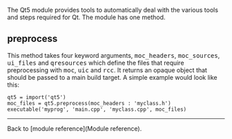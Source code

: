 The Qt5 module provides tools to automatically deal with the various tools and steps required for Qt. The module has one method.

## preprocess

This method takes four keyword arguments, <tt>moc_headers</tt>, <tt>moc_sources</tt>, <tt>ui_files</tt> and <tt>qresources</tt> which define the files that require preprocessing with <tt>moc</tt>, <tt>uic</tt> and <tt>rcc</tt>. It returns an opaque object that should be passed to a main build target. A simple example would look like this:

    qt5 = import('qt5')
    moc_files = qt5.preprocess(moc_headers : 'myclass.h')
    executable('myprog', 'main.cpp', 'myclass.cpp', moc_files)

---

Back to [module reference](Module reference).